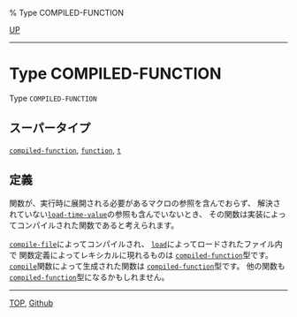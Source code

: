 % Type COMPILED-FUNCTION

[UP](4.4.html)  

---

# Type **COMPILED-FUNCTION**


Type `COMPILED-FUNCTION`


## スーパータイプ

[`compiled-function`](4.4.compiled-function.html),
[`function`](4.4.function-system-class.html),
[`t`](4.4.t-system-class.html)


## 定義

関数が、実行時に展開される必要があるマクロの参照を含んでおらず、
解決されていない[`load-time-value`](3.8.load-time-value.html)の参照も含んでいないとき、
その関数は実装によってコンパイルされた関数であると考えられます。

[`compile-file`](24.2.compile-file.html)によってコンパイルされ、
[`load`](24.2.load.html)によってロードされたファイル内で
関数定義によってレキシカルに現れるものは
[`compiled-function`](4.4.compiled-function.html)型です。
[`compile`](3.8.compile.html)関数によって生成された関数は
[`compiled-function`](4.4.compiled-function.html)型です。
他の関数も[`compiled-function`](4.4.compiled-function.html)型になるかもしれません。


---
[TOP](index.html),  [Github](https://github.com/nptcl/npt-japanese)

